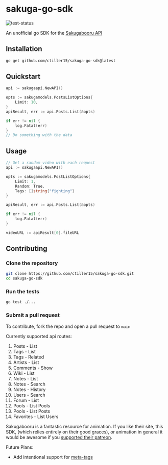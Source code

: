 # sakuga-go-sdk

![test-status](https://github.com/ctiller15/sakuga-go-sdk/actions/workflows/tests.yml/badge.svg)

An unofficial go SDK for the [Sakugabooru API](https://sakugabooru.com/help/api)

## Installation
```bash
go get github.com/ctiller15/sakuga-go-sdk@latest
```

## Quickstart
```go
api := sakugaapi.NewAPI()

opts := sakugamodels.PostsListOptions{
	Limit: 10,
}
apiResult, err := api.Posts.List(&opts)

if err != nil {
	log.Fatal(err)
}
// Do something with the data
```

## Usage
```go
// Get a random video with each request
api := sakugaapi.NewAPI()

opts := sakugamodels.PostListOptions{
	Limit: 1,
	Random: True,
	Tags: []string{"fighting"}
}

apiResult, err := api.Posts.List(&opts)

if err != nil {
	log.Fatal(err)
}

videoURL := apiResult[0].fileURL
```

## Contributing

### Clone the repository
```bash
git clone https://github.com/ctiller15/sakuga-go-sdk.git
cd sakuga-go-sdk
```

### Run the tests
```bash
go test ./...
```

### Submit a pull request
To contribute, fork the repo and open a pull request to `main`

Currently supported api routes:

1. Posts - List
1. Tags - List
1. Tags - Related
1. Artists - List
1. Comments - Show
1. Wiki - List
1. Notes - List
1. Notes - Search
1. Notes - History
1. Users - Search
1. Forum - List
1. Pools - List Pools
1. Pools - List Posts
1. Favorites - List Users

Sakugabooru is a fantastic resource for animation. If you like their site, this SDK, (which relies entirely on their good graces), or animation in general it would be awesome if you [supported their patreon](https://www.patreon.com/Sakugabooru).

Future Plans:
- Add intentional support for [meta-tags](https://sakugabooru.com/help/cheatsheet)